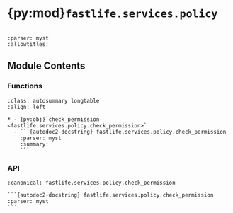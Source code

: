 # {py:mod}`fastlife.services.policy`

```{py:module} fastlife.services.policy
```

```{autodoc2-docstring} fastlife.services.policy
:parser: myst
:allowtitles:
```

## Module Contents

### Functions

````{list-table}
:class: autosummary longtable
:align: left

* - {py:obj}`check_permission <fastlife.services.policy.check_permission>`
  - ```{autodoc2-docstring} fastlife.services.policy.check_permission
    :parser: myst
    :summary:
    ```
````

### API

````{py:function} check_permission(permission_name: str) -> fastlife.services.policy.CheckPermissionHook
:canonical: fastlife.services.policy.check_permission

```{autodoc2-docstring} fastlife.services.policy.check_permission
:parser: myst
```
````
